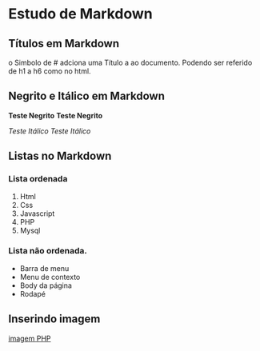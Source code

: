 # Estudo de Markdown

## Títulos em Markdown

o Simbolo de # adciona uma Título a ao documento. Podendo ser referido de h1 a h6 como no html.

## Negrito e Itálico em Markdown

__Teste Negrito__
**Teste Negrito**

_Teste Itálico_
*Teste Itálico*


## Listas no Markdown

### Lista ordenada

1. Html
2. Css
3. Javascript
4. PHP 
5. Mysql

### Lista não ordenada.

* Barra de menu
* Menu de contexto
* Body da página
* Rodapé

## Inserindo imagem

[imagem PHP](./img/php.png)

